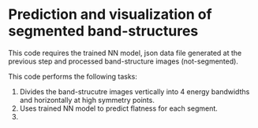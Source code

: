 # Prediction and visualization of segmented band-structures

This code requires the trained NN model, json data file generated at the previous step and processed band-structure images (not-segmented).

This code performs the following tasks:

1. Divides the band-strucutre images vertically into 4 energy bandwidths and horizontally at high symmetry points. 
2. Uses trained NN model to predict flatness for each segment.
3. 
